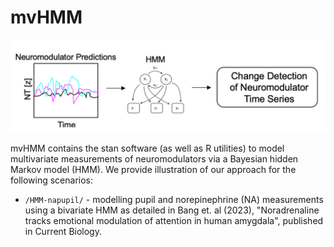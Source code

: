 # mvHMM


<p align="center">
<img src="https://github.com/Beniamino92/mvHMM/blob/main/figures/neuro_intro.png" width="600" heigth="170"/> 
</p>

mvHMM contains the stan software (as well as R utilities) to model multivariate measurements of neuromodulators via a Bayesian hidden Markov model (HMM). We provide illustration of our approach for the following scenarios:

* `/HMM-napupil/` -  modelling pupil and norepinephrine (NA) measurements using a bivariate HMM as detailed in Bang et. al (2023), "Noradrenaline tracks emotional modulation of attention in human amygdala", published in Current Biology.


